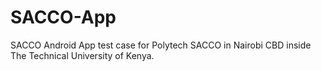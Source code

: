 # SACCO-App
SACCO Android App test case for Polytech SACCO in Nairobi CBD inside The Technical University of Kenya.
